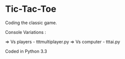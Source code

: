 Tic-Tac-Toe
===========

Coding the classic game.


Console Variations :

=> Vs players - tttmultiplayer.py
=> Vs computer - tttai.py

Coded in Python 3.3
